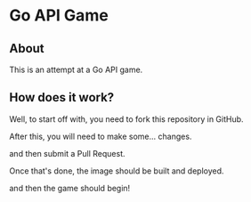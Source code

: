 # Go API Game

## About
This is an attempt at a Go API game.

## How does it work?
Well, to start off with, you need to fork this repository in GitHub.

After this, you will need to make some... changes.

and then submit a Pull Request.

Once that's done, the image should be built and deployed.

and then the game should begin!
